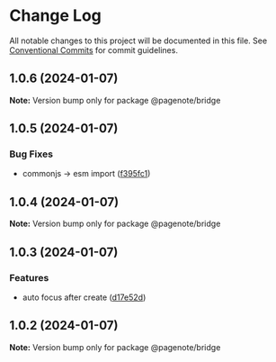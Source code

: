 # Change Log

All notable changes to this project will be documented in this file.
See [Conventional Commits](https://conventionalcommits.org) for commit guidelines.

## 1.0.6 (2024-01-07)

**Note:** Version bump only for package @pagenote/bridge





## 1.0.5 (2024-01-07)


### Bug Fixes

* commonjs -> esm import ([f395fc1](https://github.com/rowthan/pagenote/commit/f395fc1e05b5a80b384780cf4423c9d31d689532))





## 1.0.4 (2024-01-07)

**Note:** Version bump only for package @pagenote/bridge





## 1.0.3 (2024-01-07)


### Features

* auto focus after create ([d17e52d](https://github.com/rowthan/pagenote/commit/d17e52d7279791415aebb5b58c8c792baa1a5606))





## 1.0.2 (2024-01-07)

**Note:** Version bump only for package @pagenote/bridge
